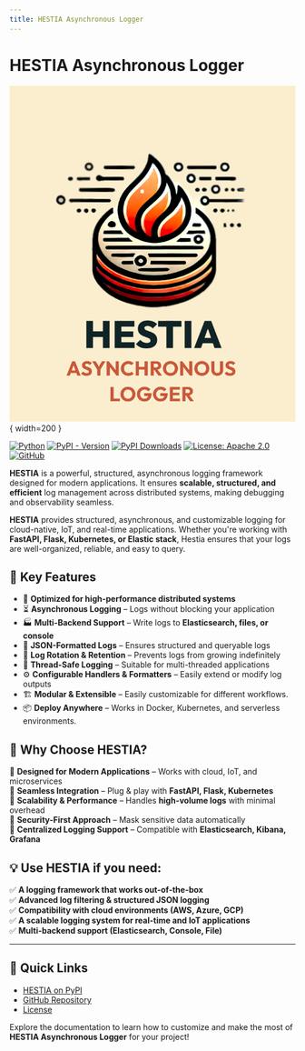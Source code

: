 ```yaml
---
title: HESTIA Asynchronous Logger
---
```


# **HESTIA** Asynchronous Logger

![HESTIA Flyer](assets/hestia-flyer.png){ width=200 }

[![Python](https://img.shields.io/badge/Python-3.10%2B-darkcyan)](https://pypi.org/project/hestia-logger/)
[![PyPI - Version](https://img.shields.io/pypi/v/hestia-logger?label=PyPI%20Version&color=green)](https://pypi.org/project/hestia-logger/)
[![PyPI Downloads](https://static.pepy.tech/badge/hestia-logger)](https://pepy.tech/projects/hestia-logger)
[![License: Apache 2.0](https://img.shields.io/badge/License-Apache2.0-orange.svg)](https://github.com/fox-techniques/hestia-logger/blob/main/LICENSE)
[![GitHub](https://img.shields.io/badge/GitHub-hestia--logger-181717?logo=github)](https://github.com/fox-techniques/hestia-logger)


**HESTIA** is a powerful, structured, asynchronous logging framework designed for modern applications. It ensures **scalable, structured, and efficient** log management across distributed systems, making debugging and observability seamless. 

**HESTIA** provides structured, asynchronous, and customizable logging for cloud-native, IoT, and real-time applications. Whether you're working with **FastAPI, Flask, Kubernetes, or Elastic stack**, Hestia ensures that your logs are well-organized, reliable, and easy to query.


## 🌟 Key Features

- 🚀 **Optimized for high-performance distributed systems**  
- ⏳ **Asynchronous Logging** – Logs without blocking your application  
- 🏭 **Multi-Backend Support** – Write logs to **Elasticsearch, files, or console**  
- 🎫 **JSON-Formatted Logs** – Ensures structured and queryable logs  
- 📜 **Log Rotation & Retention** – Prevents logs from growing indefinitely  
- 🧵 **Thread-Safe Logging** – Suitable for multi-threaded applications  
- ⚙️ **Configurable Handlers & Formatters** – Easily extend or modify log outputs  
- 🏗️ **Modular & Extensible** – Easily customizable for different workflows.
- 📦 **Deploy Anywhere** – Works in Docker, Kubernetes, and serverless environments.



## 📌 Why Choose **HESTIA**?

🔹 **Designed for Modern Applications** – Works with cloud, IoT, and microservices  
🔹 **Seamless Integration**  – Plug & play with **FastAPI, Flask, Kubernetes**  
🔹 **Scalability & Performance**  – Handles **high-volume logs** with minimal overhead  
🔹 **Security-First Approach**  – Mask sensitive data automatically  
🔹 **Centralized Logging Support**  – Compatible with **Elasticsearch, Kibana, Grafana**  

## 💡 Use **HESTIA** if you need:

✅ **A logging framework that works out-of-the-box**  
✅ **Advanced log filtering & structured JSON logging**  
✅ **Compatibility with cloud environments (AWS, Azure, GCP)**  
✅ **A scalable logging system for real-time and IoT applications**  
✅ **Multi-backend support (Elasticsearch, Console, File)**  

---

## 🔗 Quick Links

- [HESTIA on PyPI](https://pypi.org/project/hestia-logger)
- [GitHub Repository](https://github.com/fox-techniques/hestia-logger)
- [License](https://github.com/fox-techniques/hestia-logger/blob/main/LICENSE)

Explore the documentation to learn how to customize and make the most of **HESTIA Asynchronous Logger** for your project!
